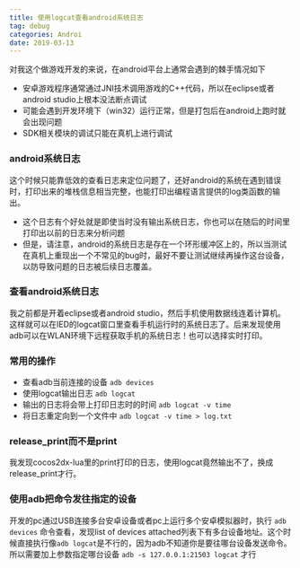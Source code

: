 ```yaml
---
title: 使用logcat查看android系统日志
tag: debug
categories: Androi
date: 2019-03-13
---
```


对我这个做游戏开发的来说，在android平台上通常会遇到的棘手情况如下
* 安卓游戏程序通常通过JNI技术调用游戏的C++代码，所以在eclipse或者android studio上根本没法断点调试
* 可能会遇到开发环境下（win32）运行正常，但是打包后在android上跑时就会出现问题
* SDK相关模块的调试只能在真机上进行调试

### android系统日志
这个时候只能靠低效的查看日志来定位问题了，还好android的系统在遇到错误时，打印出来的堆栈信息相当完整，也能打印出编程语言提供的log类函数的输出。

* 这个日志有个好处就是即使当时没有输出系统日志，你也可以在随后的时间里打印出以前的日志来分析问题
* 但是，请注意，android的系统日志是存在一个环形缓冲区上的，所以当测试在真机上重现出一个不常见的bug时，最好不要让测试继续再操作这台设备，以防导致问题的日志被后续日志覆盖。

### 查看android系统日志
我之前都是开着eclipse或者android studio，然后手机使用数据线连着计算机。这样就可以在IED的logcat窗口里查看手机运行时的系统日志了。后来发现使用adb可以在WLAN环境下远程获取手机的系统日志！也可以选择实时打印。

### 常用的操作
* 查看adb当前连接的设备
`adb devices`
* 使用logcat输出日志
`adb logcat`
* 输出的日志将会带上打印日志时的时间
`adb logcat -v time`
* 将日志重定向到一个文件中
`adb logcat -v time > log.txt`

### release_print而不是print
我发现cocos2dx-lua里的print打印的日志，使用logcat竟然输出不了，换成release_print才行。

### 使用adb把命令发往指定的设备
开发的pc通过USB连接多台安卓设备或者pc上运行多个安卓模拟器时，执行
`adb devices`
命令查看，发现list of devices attached列表下有多台设备地址。这个时候直接执行像`adb logcat`是不行的，因为adb不知道你是要往哪台设备发送命令。所以需要加上参数指定哪台设备
`adb -s 127.0.0.1:21503 logcat`
才行
